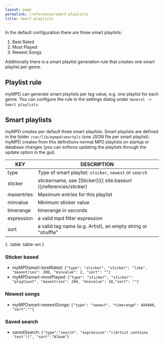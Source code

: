 ```yaml
---
layout: page
permalink: /references/smart-playlists
title: Smart playlists
---
```


In the default configuration there are three smart playlists:

1. Best Rated
2. Most Played
3. Newest Songs

Additionally there is a smart playlist generation rule that creates one smart playlist per genre.

## Playlist rule

myMPD can generate smart playlists per tag value, e.g. one playlist for each genre. You can configure the rule in the settings dialog under `General -> Smart playlists`.

## Smart playlists

myMPD creates per default three smart playlists. Smart playlists are defined in the folder `/var/lib/mympd/smartpls` (one JSON file per smart playlist). myMPD creates from this definitions normal MPD playlists on startup or database changes (you can enforce updating the playlists through the update option in the gui).

| KEY | DESCRIPTION |
| --- | ----------- |
| type | Type of smart playlist: `sticker`, `newest` or `search` |
| sticker | stickername, see [Sticker]({{ site.baseurl }}/references/sticker) |
| maxentries | Maximum entries for this playlist |
| minvalue | Minimum sticker value |
| timerange | timerange in seconds |
| expression | a valid mpd filter expression |
| sort | a valid tag name (e.g. Artist), an empty string or "shuffle" |
{: .table .table-sm }

### Sticker based

- myMPDsmart-bestRated: `{"type": "sticker", "sticker": "like", "maxentries": 200, "minvalue": 2, "sort": ""}`
- myMPDsmart-mostPlayed: `{"type": "sticker", "sticker": "playCount", "maxentries": 200, "minvalue": 10,"sort": ""}`

### Newest songs

- myMPDsmart-newestSongs: `{"type": "newest", "timerange": 604800, "sort":""}`

### Saved search

- savedSearch: `{"type":"search", "expression":"((Artist contains 'test'))", "sort":"Album"}`
